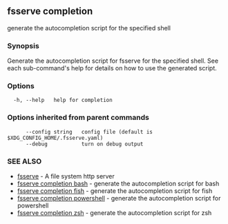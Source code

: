 ## fsserve completion

generate the autocompletion script for the specified shell

### Synopsis


Generate the autocompletion script for fsserve for the specified shell.
See each sub-command's help for details on how to use the generated script.


### Options

```
  -h, --help   help for completion
```

### Options inherited from parent commands

```
      --config string   config file (default is $XDG_CONFIG_HOME/.fsserve.yaml)
      --debug           turn on debug output
```

### SEE ALSO

* [fsserve](fsserve.md)	 - A file system http server
* [fsserve completion bash](fsserve_completion_bash.md)	 - generate the autocompletion script for bash
* [fsserve completion fish](fsserve_completion_fish.md)	 - generate the autocompletion script for fish
* [fsserve completion powershell](fsserve_completion_powershell.md)	 - generate the autocompletion script for powershell
* [fsserve completion zsh](fsserve_completion_zsh.md)	 - generate the autocompletion script for zsh

